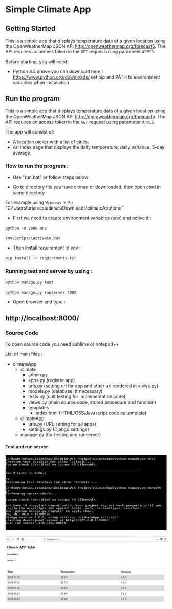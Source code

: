 # Simple Climate App

## Getting Started
This is a simple app that displays temperature data of a given location using the OpenWeatherMap JSON API <http://openweathermap.org/forecast5>. The API requires an access token in the `GET` request using parameter `APPID`.


Before starting, you will need:

- Python 3.5 above
you can download here : https://www.python.org/downloads/
set pip and PATH to environment variables when installation


## Run the program

This is a simple app that displays temperature data of a given location using the OpenWeatherMap JSON API <http://openweathermap.org/forecast5>. The API requires an access token in the `GET` request using parameter `APPID`.

The app will consist of:

- A location picker with a list of cities.
- An index page that displays the daily temperature, daily variance, 5-day average.

### How to run the program :

- Use "run.bat" or follow steps below :

- Go to directory file you have cloned or downloaded, then open cmd in same directory

For example using `Windows + R` : "C:\Users\brian.estadimas\Downloads\climateApp\cmd"

- First we need to create environment variables (env) and active it :

`python -m venv env`

`env\Scripts\activate.bat`

- Then install requirement in env :

`pip install -r requirements.txt`

### Running test and server by using :

`python manage.py test`

`python manage.py runserver 8000`

- Open browser and type :

## http://localhost:8000/

### Source Code

To open source code you need sublime or notepad++

List of main files :

  - climateApp
    - climate
      - admin.py
      - apps.py (register app)
      - urls.py (setting url for app and other url rendered in views.py)
      - models.py (database, if necessary)
      - tests.py  (unit testing for implementation code)
      - views.py (main source code, stored procedure and function)
      - templates
        - index.html (HTML/CSS/Javascript code as template)
     - climateApp
        - urls.py (URL setting for all apps)
        - settings.py (Django settings)
     - manage.py (for testing and runserver)
  

#### Test and run server

![alt text](cmd.jpg)

![alt text](test.jpg)

